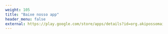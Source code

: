 ```yaml
---
weight: 105
title: "Baixe nosso app"
header_menu: false
external: https://play.google.com/store/apps/details?id=org.akipossomais.nativo
---
```


